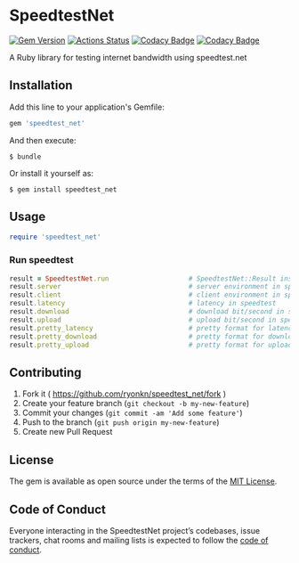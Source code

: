# SpeedtestNet

[![Gem Version](https://badge.fury.io/rb/speedtest_net.svg)](https://badge.fury.io/rb/speedtest_net)
[![Actions Status](https://github.com/ryonkn/speedtest_net/workflows/GitHub%20Actions/badge.svg)](https://github.com/ryonkn/speedtest_net/actions)
[![Codacy Badge](https://app.codacy.com/project/badge/Grade/fa55809b2789403489d9d5063249c238)](https://www.codacy.com/manual/ryonkn/speedtest_net/dashboard?utm_source=github.com&amp;utm_medium=referral&amp;utm_content=ryonkn/speedtest_net&amp;utm_campaign=Badge_Grade)
[![Codacy Badge](https://app.codacy.com/project/badge/Grade/fa55809b2789403489d9d5063249c238)](https://www.codacy.com/gh/ryonkn/speedtest_net/dashboard?utm_source=github.com&amp;utm_medium=referral&amp;utm_content=ryonkn/speedtest_net&amp;utm_campaign=Badge_Grade)

A Ruby library for testing internet bandwidth using speedtest.net

## Installation

Add this line to your application's Gemfile:

```ruby
gem 'speedtest_net'
```

And then execute:

    $ bundle

Or install it yourself as:

    $ gem install speedtest_net

## Usage

```ruby
require 'speedtest_net'
```

### Run speedtest

```ruby
result = SpeedtestNet.run                    # SpeedtestNet::Result instance
result.server                                # server environment in speedtest
result.client                                # client environment in speedtest
result.latency                               # latency in speedtest
result.download                              # download bit/second in speedtest
result.upload                                # upload bit/second in speedtest
result.pretty_latency                        # pretty format for latency in speedtest
result.pretty_download                       # pretty format for download bit/second in speedtest
result.pretty_upload                         # pretty format for upload bit/second in speedtest
```

## Contributing

1. Fork it ( https://github.com/ryonkn/speedtest_net/fork )
2. Create your feature branch (`git checkout -b my-new-feature`)
3. Commit your changes (`git commit -am 'Add some feature'`)
4. Push to the branch (`git push origin my-new-feature`)
5. Create new Pull Request

## License

The gem is available as open source under the terms of the [MIT License](https://opensource.org/licenses/MIT).

## Code of Conduct

Everyone interacting in the SpeedtestNet project’s codebases, issue trackers, chat rooms and mailing lists is expected to follow the [code of conduct](https://github.com/ryonkn/speedtest_net/blob/master/CODE_OF_CONDUCT.md).
